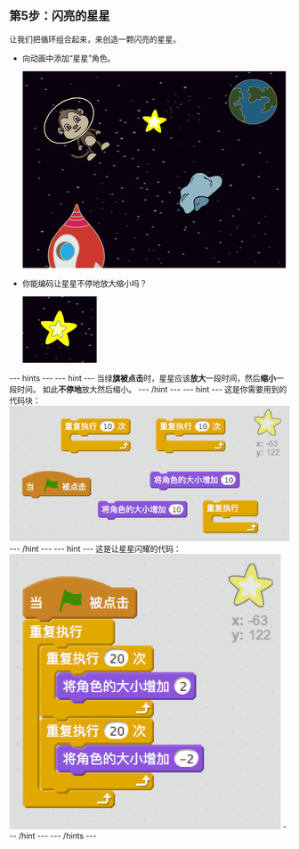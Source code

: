 ## 第5步：闪亮的星星

让我们把循环组合起来，来创造一颗闪亮的星星。

+ 向动画中添加“星星”角色。
    
    ![添加星星角色](images/space-star-sprite.png)

+ 你能编码让星星不停地放大缩小吗？
    
    ![测试闪亮的星星](images/space-star-test.png)

\--- hints \--- \--- hint \--- 当绿**旗被点击**时，星星应该**放大**一段时间，然后**缩小**一段时间。 如此**不停地**放大然后缩小。 \--- /hint \--- \--- hint \--- 这是你需要用到的代码块： ![Blocks for a shining star](images/space-star-blocks.png) \--- /hint \--- \--- hint \--- 这是让星星闪耀的代码： ![Code for a shining star](images/space-star-code.png) \--- /hint \--- \--- /hints \---